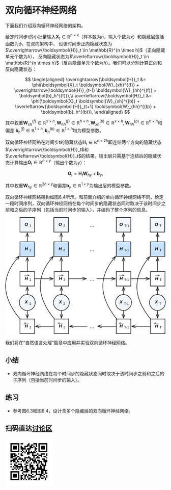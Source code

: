 # 双向循环神经网络

下面我们介绍双向循环神经网络的架构。

给定时间步$t$的小批量输入$\boldsymbol{X}_t \in \mathbb{R}^{n \times x}$（样本数为$n$，输入个数为$x$）和隐藏层激活函数为$\phi$。在双向架构中，
设该时间步正向隐藏状态为$\overrightarrow{\boldsymbol{H}}_t  \in \mathbb{R}^{n \times h}$（正向隐藏单元个数为$h$），
反向隐藏状态为$\overleftarrow{\boldsymbol{H}}_t  \in \mathbb{R}^{n \times h}$（反向隐藏单元个数为$h$）。我们可以分别计算正向和反向隐藏状态：

$$
\begin{aligned}
\overrightarrow{\boldsymbol{H}}_t &= \phi(\boldsymbol{X}_t \boldsymbol{W}_{xh}^{(f)} + \overrightarrow{\boldsymbol{H}}_{t-1} \boldsymbol{W}_{hh}^{(f)}  + \boldsymbol{b}_h^{(f)}),\\
\overleftarrow{\boldsymbol{H}}_t &= \phi(\boldsymbol{X}_t \boldsymbol{W}_{xh}^{(b)} + \overleftarrow{\boldsymbol{H}}_{t+1} \boldsymbol{W}_{hh}^{(b)}  + \boldsymbol{b}_h^{(b)}),
\end{aligned}
$$

其中权重$\boldsymbol{W}_{xh}^{(f)} \in \mathbb{R}^{x \times h}, \boldsymbol{W}_{hh}^{(f)} \in \mathbb{R}^{h \times h}, \boldsymbol{W}_{xh}^{(b)} \in \mathbb{R}^{x \times h}, \boldsymbol{W}_{hh}^{(b)} \in \mathbb{R}^{h \times h}$和偏差 $\boldsymbol{b}_h^{(f)} \in \mathbb{R}^{1 \times h}, \boldsymbol{b}_h^{(b)} \in \mathbb{R}^{1 \times h}$均为模型参数。

双向循环神经网络在时间步$t$的隐藏状态$\boldsymbol{H}_t \in \mathbb{R}^{n \times 2h}$即连结两个方向的隐藏状态$\overrightarrow{\boldsymbol{H}}_t$和$\overleftarrow{\boldsymbol{H}}_t$的结果。输出层只需基于连结后的隐藏状态计算输出$\boldsymbol{O}_t \in \mathbb{R}^{n \times y}$（输出个数为$y$）：

$$\boldsymbol{O}_t = \boldsymbol{H}_t \boldsymbol{W}_{hy} + \boldsymbol{b}_y,$$

其中权重$\boldsymbol{W}_{hy} \in \mathbb{R}^{2h \times y}$和偏差$\boldsymbol{b}_y \in \mathbb{R}^{1 \times y}$为输出层的模型参数。

双向循环神经网络架构如图6.4所示。和前面介绍的单向循环神经网络不同，给定一段时间序列，双向循环神经网络在每个时间步的隐藏状态同时取决于该时间步之前和之后的子序列（包括当前时间步的输入），并编码了整个序列的信息。

![双向循环神经网络架构。](../img/birnn.svg)


我们将在“自然语言处理”篇章中应用并实验双向循环神经网络。


## 小结

* 双向循环神经网络在每个时间步的隐藏状态同时取决于该时间步之前和之后的子序列（包括当前时间步的输入）。


## 练习

* 参考图6.3和图6.4，设计含多个隐藏层的双向循环神经网络。


## 扫码直达[讨论区](https://discuss.gluon.ai/t/topic/6732)

![](../img/qr_bi-rnn.svg)
